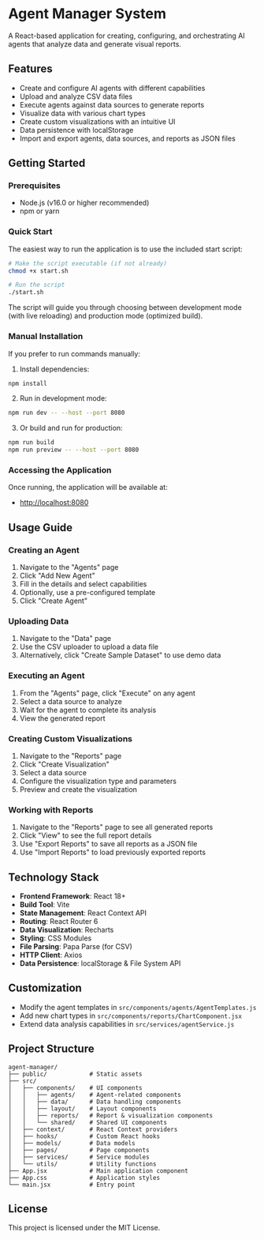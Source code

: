 # Agent Manager System

A React-based application for creating, configuring, and orchestrating AI agents that analyze data and generate visual reports.

## Features

- Create and configure AI agents with different capabilities
- Upload and analyze CSV data files
- Execute agents against data sources to generate reports
- Visualize data with various chart types
- Create custom visualizations with an intuitive UI
- Data persistence with localStorage
- Import and export agents, data sources, and reports as JSON files

## Getting Started

### Prerequisites

- Node.js (v16.0 or higher recommended)
- npm or yarn

### Quick Start

The easiest way to run the application is to use the included start script:

```bash
# Make the script executable (if not already)
chmod +x start.sh

# Run the script
./start.sh
```

The script will guide you through choosing between development mode (with live reloading) and production mode (optimized build).

### Manual Installation

If you prefer to run commands manually:

1. Install dependencies:
```bash
npm install
```

2. Run in development mode:
```bash
npm run dev -- --host --port 8080
```

3. Or build and run for production:
```bash
npm run build
npm run preview -- --host --port 8080
```

### Accessing the Application

Once running, the application will be available at:
- [http://localhost:8080](http://localhost:8080)

## Usage Guide

### Creating an Agent

1. Navigate to the "Agents" page
2. Click "Add New Agent"
3. Fill in the details and select capabilities
4. Optionally, use a pre-configured template
5. Click "Create Agent"

### Uploading Data

1. Navigate to the "Data" page
2. Use the CSV uploader to upload a data file
3. Alternatively, click "Create Sample Dataset" to use demo data

### Executing an Agent

1. From the "Agents" page, click "Execute" on any agent
2. Select a data source to analyze
3. Wait for the agent to complete its analysis
4. View the generated report

### Creating Custom Visualizations

1. Navigate to the "Reports" page
2. Click "Create Visualization"
3. Select a data source
4. Configure the visualization type and parameters
5. Preview and create the visualization

### Working with Reports

1. Navigate to the "Reports" page to see all generated reports
2. Click "View" to see the full report details
3. Use "Export Reports" to save all reports as a JSON file
4. Use "Import Reports" to load previously exported reports

## Technology Stack

- **Frontend Framework**: React 18+
- **Build Tool**: Vite
- **State Management**: React Context API
- **Routing**: React Router 6
- **Data Visualization**: Recharts
- **Styling**: CSS Modules
- **File Parsing**: Papa Parse (for CSV)
- **HTTP Client**: Axios
- **Data Persistence**: localStorage & File System API

## Customization

- Modify the agent templates in `src/components/agents/AgentTemplates.js`
- Add new chart types in `src/components/reports/ChartComponent.jsx`
- Extend data analysis capabilities in `src/services/agentService.js`

## Project Structure

```
agent-manager/
├── public/            # Static assets
├── src/
│   ├── components/    # UI components
│   │   ├── agents/    # Agent-related components
│   │   ├── data/      # Data handling components
│   │   ├── layout/    # Layout components
│   │   ├── reports/   # Report & visualization components
│   │   └── shared/    # Shared UI components
│   ├── context/       # React Context providers
│   ├── hooks/         # Custom React hooks
│   ├── models/        # Data models
│   ├── pages/         # Page components
│   ├── services/      # Service modules
│   └── utils/         # Utility functions
├── App.jsx            # Main application component
├── App.css            # Application styles
└── main.jsx           # Entry point
```

## License

This project is licensed under the MIT License.
